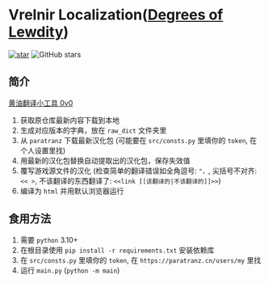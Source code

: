 # Vrelnir Localization([Degrees of Lewdity](https://gitgud.io/Vrelnir/degrees-of-lewdity))
<a href='https://gitee.com/Number_Sir/vrelnir_localization/stargazers'><img src='https://gitee.com/Number_Sir/vrelnir_localization/badge/star.svg?theme=dark' alt='star'></img></a>
![GitHub stars](https://img.shields.io/github/stars/NumberSir/vrelnir_localization?style=social)

## 简介
[黄油翻译小工具 0v0](https://github.com/NumberSir/vrelnir_localization)
1. 获取原仓库最新内容下载到本地
2. 生成对应版本的字典，放在 `raw_dict` 文件夹里
3. 从 `paratranz` 下载最新汉化包 (可能要在 `src/consts.py` 里填你的 `token`, 在个人设置里找)
4. 用最新的汉化包替换自动提取出的汉化包，保存失效值
5. 覆写游戏源文件的汉化 (检查简单的翻译错误如全角逗号: `"，`, 尖括号不对齐: `<< >`, 不该翻译的东西翻译了: `<<link [[该翻译的|不该翻译的]]>>`)
6. 编译为 `html` 并用默认浏览器运行

## 食用方法
1. 需要 `python` 3.10+
2. 在根目录使用 `pip install -r requirements.txt` 安装依赖库
3. 在 `src/consts.py` 里填你的 `token`, 在 `https://paratranz.cn/users/my` 里找
4. 运行 `main.py` (`python -m main`)